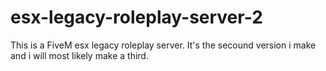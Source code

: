 # esx-legacy-roleplay-server-2
This is a FiveM esx legacy roleplay server. It's the secound version i make and i will most likely make a third.
